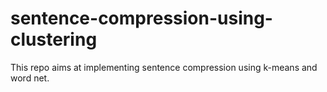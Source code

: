 # sentence-compression-using-clustering
This repo aims at implementing sentence compression using k-means and word net.
